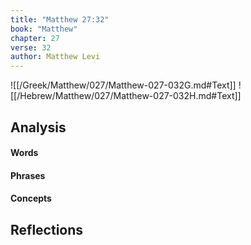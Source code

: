 ```yaml
---
title: "Matthew 27:32"
book: "Matthew"
chapter: 27
verse: 32
author: Matthew Levi
---
```

![[/Greek/Matthew/027/Matthew-027-032G.md#Text]]
![[/Hebrew/Matthew/027/Matthew-027-032H.md#Text]]

## Analysis

#### Words

#### Phrases

#### Concepts

## Reflections
